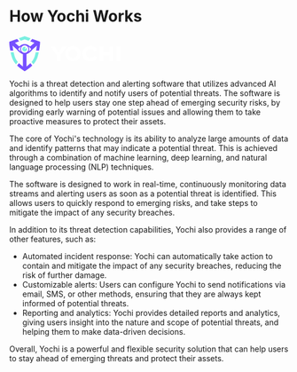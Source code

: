 # **How Yochi Works**
<svg width="200" xmlns="https://www.w3.org/2000/svg" id="Warstwa_1" data-name="Warstwa 1" viewBox="0 0 1092.4 345.31"><defs><style>.cls-1{fill:#fff;}.cls-2{fill:#7aefe1;}.cls-3{fill:#7650ff;}</style></defs><path class="cls-1" d="M524.4,99.84l-39,59.54L445.8,99.84H405.32l62.11,90.59v55h35.34v-55L565.3,99.84Zm104.09-2.57c-41.76,0-75.17,34.05-75.17,75.39A75.18,75.18,0,0,0,628.49,248c41.33,0,75.17-33.84,75.17-75.38,0-41.34-33.84-75.39-75.17-75.39m0,118.22a42.73,42.73,0,1,1,42.62-42.83,42.86,42.86,0,0,1-42.62,42.83M798.55,129c18.42,0,31.91,8.78,38.76,22.05l29.77-17.34C854,111.83,829.6,97.27,798.55,97.27c-45.62,0-78.81,33.84-78.81,74.32,0,43,33.19,76.45,78.81,76.45,30.84,0,55-16.06,68.1-37.91L836.88,193c-7.07,12.85-20.34,22.06-38.33,22.06-25.49,0-43.26-20.34-43.26-43.47,0-24,17.77-42.62,43.26-42.62m190.83,27.41h-64V99.84H890.22V245.47h35.12V188.93h64v56.54h35.34V99.84H989.38Zm67.9,89.09h35.12V99.84h-35.12Z"/><path class="cls-2" d="M259.92,158.34l-.49,2.36c-1.87,8.78-3.92,17.89-6.09,27.08-5.38,22.7-16.48,44.31-33,64.24l-1.54,1.85,18.47,23.43,2.36-2.73c21.22-24.47,35.42-51.4,42.2-80,2.63-11.1,5.07-22.07,7.26-32.61l.74-3.58Z"/><path class="cls-2" d="M172.67,116.54l-21.06,10.75,9.33-21.77a23.06,23.06,0,0,0-9.33-1.92,23.69,23.69,0,1,0,23.69,23.69A22.65,22.65,0,0,0,172.67,116.54Z"/><path class="cls-2" d="M43.28,158.34l.49,2.36c1.87,8.78,3.92,17.89,6.09,27.08,5.38,22.7,16.48,44.31,33,64.24l1.54,1.85L65.91,277.3l-2.36-2.73c-21.22-24.47-35.42-51.4-42.2-80-2.63-11.1-5.07-22.07-7.26-32.61l-.74-3.58Z"/><polygon class="cls-2" points="151.6 0 93.7 20.93 112.82 45.17 151.6 31.16 190.38 45.17 209.5 20.93 151.6 0"/><path class="cls-3" d="M303.09,56.44,303,54.5l-76.9-27.79L207,51l40.82,14.76-42.08,35.47C192.08,89.59,173.1,78,151.6,78s-40.48,11.64-54.09,23.23L55.43,65.71,96.26,51,77.13,26.71.24,54.5.11,56.44c-.07,1-1.55,25.3,9.08,83.3l.45,2.45H39.46l-.67-3.54c-3.11-16.54-5.5-31.82-7.12-45.52l40.05,35.5a17.28,17.28,0,0,1,2.54,2.8h0s26.65,36.2,59.67,45.65V298.54a300.75,300.75,0,0,1-36.67-30.29l-2.37-2.33L76.62,289.08,78.57,291c24.36,23.47,51,40.36,70.41,52.7l2.61,1.66h0l2.62-1.66c19.43-12.34,46-29.23,70.4-52.7l2-1.87-18.27-23.16-2.37,2.33a300.75,300.75,0,0,1-36.67,30.29V177.08c33-9.45,59.67-45.65,59.67-45.65h0a17.28,17.28,0,0,1,2.54-2.8l40-35.5c-1.62,13.7-4,29-7.12,45.52l-.67,3.54h29.82l.45-2.45C304.64,81.74,303.16,57.45,303.09,56.44ZM87.2,127.27a136,136,0,0,1,28.3-26.37,44.44,44.44,0,0,0,0,52.78A135.69,135.69,0,0,1,87.2,127.27Zm64.41,37.26h0a37.26,37.26,0,0,1,0-74.52h0a37.26,37.26,0,0,1,0,74.52Zm36.06-10.85a44.44,44.44,0,0,0,0-52.78A135.68,135.68,0,0,1,216,127.27,135.69,135.69,0,0,1,187.67,153.68Z"/></svg>

Yochi is a threat detection and alerting software that utilizes advanced AI algorithms to identify and notify users of potential threats. The software is designed to help users stay one step ahead of emerging security risks, by providing early warning of potential issues and allowing them to take proactive measures to protect their assets.

The core of Yochi's technology is its ability to analyze large amounts of data and identify patterns that may indicate a potential threat. This is achieved through a combination of machine learning, deep learning, and natural language processing (NLP) techniques.

The software is designed to work in real-time, continuously monitoring data streams and alerting users as soon as a potential threat is identified. This allows users to quickly respond to emerging risks, and take steps to mitigate the impact of any security breaches.

In addition to its threat detection capabilities, Yochi also provides a range of other features, such as:

- Automated incident response: Yochi can automatically take action to contain and mitigate the impact of any security breaches, reducing the risk of further damage.
- Customizable alerts: Users can configure Yochi to send notifications via email, SMS, or other methods, ensuring that they are always kept informed of potential threats.
- Reporting and analytics: Yochi provides detailed reports and analytics, giving users insight into the nature and scope of potential threats, and helping them to make data-driven decisions.

Overall, Yochi is a powerful and flexible security solution that can help users to stay ahead of emerging threats and protect their assets.